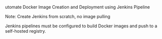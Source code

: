 utomate Docker Image Creation and Deployment using Jenkins Pipeline

Note: Create Jenkins from scratch, no image pulling

Jenkins pipelines must be configured to build Docker images and push to a self-hosted registry.
